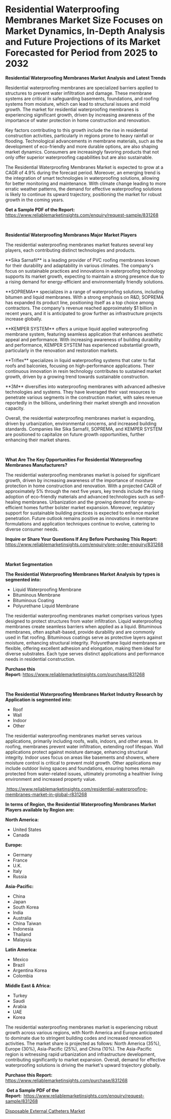 <p><h1>Residential Waterproofing Membranes Market Size Focuses on Market Dynamics, In-Depth Analysis and Future Projections of its Market Forecasted for Period from 2025 to 2032</h1></p><p><strong>Residential Waterproofing Membranes Market Analysis and Latest Trends</strong></p>
<p><p>Residential waterproofing membranes are specialized barriers applied to structures to prevent water infiltration and damage. These membrane systems are critical in safeguarding basements, foundations, and roofing systems from moisture, which can lead to structural issues and mold growth. The market for residential waterproofing membranes is experiencing significant growth, driven by increasing awareness of the importance of water protection in home construction and renovation.</p><p>Key factors contributing to this growth include the rise in residential construction activities, particularly in regions prone to heavy rainfall or flooding. Technological advancements in membrane materials, such as the development of eco-friendly and more durable options, are also shaping market dynamics. Consumers are increasingly favoring products that not only offer superior waterproofing capabilities but are also sustainable.</p><p>The Residential Waterproofing Membranes Market is expected to grow at a CAGR of 4.9% during the forecast period. Moreover, an emerging trend is the integration of smart technologies in waterproofing solutions, allowing for better monitoring and maintenance. With climate change leading to more erratic weather patterns, the demand for effective waterproofing solutions is likely to continue its upward trajectory, positioning the market for robust growth in the coming years.</p></p>
<p><strong>Get a Sample PDF of the Report:&nbsp;</strong> <a href="https://www.reliablemarketinsights.com/enquiry/request-sample/831268?utm_campaign=2280&utm_medium=2&utm_source=Github&utm_content=ia&utm_term=25032025&utm_id=residential-waterproofing-membranes">https://www.reliablemarketinsights.com/enquiry/request-sample/831268</a></p>
<p>&nbsp;</p>
<p><strong>Residential Waterproofing Membranes Major Market Players</strong></p>
<p><p>The residential waterproofing membranes market features several key players, each contributing distinct technologies and products. </p><p>**Sika Sarnafil** is a leading provider of PVC roofing membranes known for their durability and adaptability in various climates. The company's focus on sustainable practices and innovations in waterproofing technology supports its market growth, expecting to maintain a strong presence due to a rising demand for energy-efficient and environmentally friendly solutions.</p><p>**SOPREMA** specializes in a range of waterproofing solutions, including bitumen and liquid membranes. With a strong emphasis on R&D, SOPREMA has expanded its product line, positioning itself as a top choice among contractors. The company's revenue reached approximately $1 billion in recent years, and it is anticipated to grow further as infrastructure projects increase globally.</p><p>**KEMPER SYSTEM** offers a unique liquid applied waterproofing membrane system, featuring seamless application that enhances aesthetic appeal and performance. With increasing awareness of building durability and performance, KEMPER SYSTEM has experienced substantial growth, particularly in the renovation and restoration markets.</p><p>**Triflex** specializes in liquid waterproofing systems that cater to flat roofs and balconies, focusing on high-performance applications. Their continuous innovation in resin technology contributes to sustained market growth, driven by a growing trend towards sustainable construction.</p><p>**3M** diversifies into waterproofing membranes with advanced adhesive technologies and systems. They have leveraged their vast resources to penetrate various segments in the construction market, with sales revenue reportedly in the billions, underlining their market strength and innovation capacity.</p><p>Overall, the residential waterproofing membranes market is expanding, driven by urbanization, environmental concerns, and increased building standards. Companies like Sika Sarnafil, SOPREMA, and KEMPER SYSTEM are positioned to capitalize on future growth opportunities, further enhancing their market shares.</p></p>
<p>&nbsp;</p>
<p><strong>What Are The Key Opportunities For Residential Waterproofing Membranes Manufacturers?</strong></p>
<p><p>The residential waterproofing membranes market is poised for significant growth, driven by increasing awareness of the importance of moisture protection in home construction and renovation. With a projected CAGR of approximately 5% through the next five years, key trends include the rising adoption of eco-friendly materials and advanced technologies such as self-healing membranes. Urbanization and the growing demand for energy-efficient homes further bolster market expansion. Moreover, regulatory support for sustainable building practices is expected to enhance market penetration. Future outlook remains positive as innovations in membrane formulations and application techniques continue to evolve, catering to diverse consumer needs.</p></p>
<p><strong>Inquire or Share Your Questions If Any Before Purchasing This Report:</strong> <a href="https://www.reliablemarketinsights.com/enquiry/pre-order-enquiry/831268?utm_campaign=2280&utm_medium=2&utm_source=Github&utm_content=ia&utm_term=25032025&utm_id=residential-waterproofing-membranes">https://www.reliablemarketinsights.com/enquiry/pre-order-enquiry/831268</a></p>
<p>&nbsp;</p>
<p><strong>Market Segmentation</strong></p>
<p><strong>The Residential Waterproofing Membranes Market Analysis by types is segmented into:</strong></p>
<p><ul><li>Liquid Waterproofing Membrane</li><li>Bituminous Membrane</li><li>Bituminous Coating</li><li>Polyurethane Liquid Membrane</li></ul></p>
<p><p>The residential waterproofing membranes market comprises various types designed to protect structures from water infiltration. Liquid waterproofing membranes create seamless barriers when applied as a liquid. Bituminous membranes, often asphalt-based, provide durability and are commonly used in flat roofing. Bituminous coatings serve as protective layers against moisture, enhancing structural integrity. Polyurethane liquid membranes are flexible, offering excellent adhesion and elongation, making them ideal for diverse substrates. Each type serves distinct applications and performance needs in residential construction.</p></p>
<p><strong>Purchase this Report:&nbsp;</strong><a href="https://www.reliablemarketinsights.com/purchase/831268?utm_campaign=2280&utm_medium=2&utm_source=Github&utm_content=ia&utm_term=25032025&utm_id=residential-waterproofing-membranes">https://www.reliablemarketinsights.com/purchase/831268</a></p>
<p>&nbsp;</p>
<p><strong>The Residential Waterproofing Membranes Market Industry Research by Application is segmented into:</strong></p>
<p><ul><li>Roof</li><li>Wall</li><li>Indoor</li><li>Other</li></ul></p>
<p><p>The residential waterproofing membranes market serves various applications, primarily including roofs, walls, indoors, and other areas. In roofing, membranes prevent water infiltration, extending roof lifespan. Wall applications protect against moisture damage, enhancing structural integrity. Indoor uses focus on areas like basements and showers, where moisture control is critical to prevent mold growth. Other applications may include outdoor living spaces and foundations, ensuring homes remain protected from water-related issues, ultimately promoting a healthier living environment and increased property value.</p></p>
<p><a href="https://www.reliablemarketinsights.com/residential-waterproofing-membranes-market-in-global-r831268?utm_campaign=2280&utm_medium=2&utm_source=Github&utm_content=ia&utm_term=25032025&utm_id=residential-waterproofing-membranes">&nbsp;https://www.reliablemarketinsights.com/residential-waterproofing-membranes-market-in-global-r831268</a></p>
<p><strong>In terms of Region, the Residential Waterproofing Membranes Market Players available by Region are:</strong></p>
<p>
    <p> <strong> North America: </strong>
        <ul>
            <li>United States</li>
            <li>Canada</li>
        </ul>
        </p> 
    <p> <strong> Europe: </strong>
        <ul>
            <li>Germany</li>
            <li>France</li>
            <li>U.K.</li>
            <li>Italy</li>
            <li>Russia</li>
        </ul>
        </p> 
    <p> <strong> Asia-Pacific: </strong>
        <ul>
            <li>China</li>
            <li>Japan</li>
            <li>South Korea</li>
            <li>India</li>
            <li>Australia</li>
            <li>China Taiwan</li>
            <li>Indonesia</li>
            <li>Thailand</li>
            <li>Malaysia</li>
        </ul>
        </p> 
    <p> <strong> Latin America: </strong>
        <ul>
            <li>Mexico</li>
            <li>Brazil</li>
            <li>Argentina Korea</li>
            <li>Colombia</li>
        </ul>
        </p> 
    <p> <strong> Middle East & Africa: </strong>
        <ul>
            <li>Turkey</li>
            <li>Saudi</li>
            <li>Arabia</li>
            <li>UAE</li>
            <li>Korea</li>
        </ul>
    </p>
    </p>
<p><p>The residential waterproofing membranes market is experiencing robust growth across various regions, with North America and Europe anticipated to dominate due to stringent building codes and increased renovation activities. The market share is projected as follows: North America (35%), Europe (30%), Asia-Pacific (25%), and China (10%). The Asia-Pacific region is witnessing rapid urbanization and infrastructure development, contributing significantly to market expansion. Overall, demand for effective waterproofing solutions is driving the market's upward trajectory globally.</p></p>
<p><strong>Purchase this Report: </strong><a href="https://www.reliablemarketinsights.com/purchase/831268?utm_campaign=2280&utm_medium=2&utm_source=Github&utm_content=ia&utm_term=25032025&utm_id=residential-waterproofing-membranes">https://www.reliablemarketinsights.com/purchase/831268</a></p>
<p>&nbsp;<strong>Get a Sample PDF of the Report:&nbsp;&nbsp;</strong><a href="https://www.reliablemarketinsights.com/enquiry/request-sample/831268?utm_campaign=2280&utm_medium=2&utm_source=Github&utm_content=ia&utm_term=25032025&utm_id=residential-waterproofing-membranes">https://www.reliablemarketinsights.com/enquiry/request-sample/831268</a></p>
<p><strong></strong></p>
<p><p><a href="https://github.com/NargisHussain75/Market-Research-Report-List-1/blob/main/disposable-external-catheters-market.md?utm_campaign=2280&utm_medium=2&utm_source=Github&utm_content=ia&utm_term=25032025&utm_id=residential-waterproofing-membranes">Disposable External Catheters Market</a></p></p>